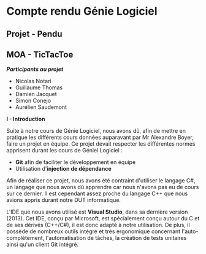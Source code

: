 **Compte rendu Génie Logiciel**
===============================


**Projet - Pendu**
--------------
**MOA - TicTacToe**
--------------


***Participants au projet*** 

 - Nicolas Notari 
 - Guillaume Thomas 
 - Damien Jacquet 
 - Simon Conejo 
 - Aurélien Saudemont

**I - Introduction**

Suite à notre cours de Génie Logiciel, nous avons dû, afin de mettre en pratique les différents cours données auparavant par Mr Alexandre Boyer, faire un projet en équipe. Ce projet devait respecter les différentes normes apprisent durant les cours de Géniel Logiciel :

 - **Git** afin de faciliter le développement en équipe
 - Utilisation d'**injection de dépendance**

Afin de réaliser ce projet, nous avons été contraint d'utiliser le langage C#, un langage que nous avons dû apprendre car nous n'avons pas eu de cours sur ce dernier. Il est cependant assez proche du langage C++ que nous avions appris durant notre DUT informatique. 

L'IDE que nous avons utilisé est **Visual Studio**, dans sa dernière version (2013). Cet IDE, conçu par Microsoft, est spécialement conçu autour du C et de ses dérivés (C++/C#), il est donc adapté à notre utilisation. De plus, il possède de nombreux outils intégré et très ergonomique concernant l'auto-complétement, l'automatisation de tâches, la création de tests unitaires ainsi qu'un client Git intégré.